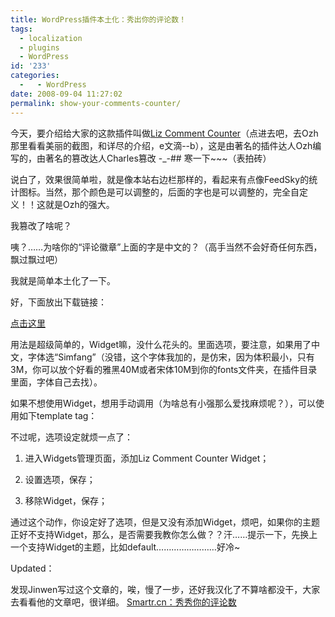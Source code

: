 ```yaml
---
title: WordPress插件本土化：秀出你的评论数！
tags:
  - localization
  - plugins
  - WordPress
id: '233'
categories:
  -   - WordPress
date: 2008-09-04 11:27:02
permalink: show-your-comments-counter/
---
```


今天，要介绍给大家的这款插件叫做[Liz Comment Counter](http://planetozh.com/blog/my-projects/liz-strauss-comment-count-badge-widget-wordpress/)（点进去吧，去Ozh那里看看美丽的截图，和详尽的介绍，e文滴--b），这是由著名的插件达人Ozh编写的，由著名的篡改达人Charles篡改 -_-## 寒一下~~~（表拍砖）

说白了，效果很简单啦，就是像本站右边栏那样的，看起来有点像FeedSky的统计图标。当然，那个颜色是可以调整的，后面的字也是可以调整的，完全自定义！！这就是Ozh的强大。
<!-- more -->
我篡改了啥呢？

咦？……为啥你的“评论徽章”上面的字是中文的？（高手当然不会好奇任何东西，飘过飘过吧）

我就是简单本土化了一下。

好，下面放出下载链接：

[点击这里](http://www.mediafire.com/?cdgseh2onkn)

用法是超级简单的，Widget嘛，没什么花头的。里面选项，要注意，如果用了中文，字体选“Simfang”（没错，这个字体我加的，是仿宋，因为体积最小，只有3M，你可以放个好看的雅黑40M或者宋体10M到你的fonts文件夹，在插件目录里面，字体自己去找）。

如果不想使用Widget，想用手动调用（为啥总有小强那么爱找麻烦呢？），可以使用如下template tag：

<?php wp_ozh_lcc_badge();?>

不过呢，选项设定就烦一点了：

1. 进入Widgets管理页面，添加Liz Comment Counter Widget；

2. 设置选项，保存；

3. 移除Widget，保存；

通过这个动作，你设定好了选项，但是又没有添加Widget，烦吧，如果你的主题正好不支持Widget，那么，是否需要我教你怎么做？？汗……提示一下，先换上一个支持Widget的主题，比如default……………………好冷~

Updated：

发现Jinwen写过这个文章的，唉，慢了一步，还好我汉化了不算啥都没干，大家去看看他的文章吧，很详细。
[Smartr.cn：秀秀你的评论数](http://smartr.cn/wordpress/why-not-show-your-comment-numbers.html)